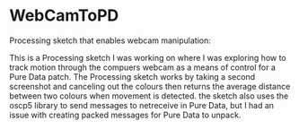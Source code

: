 # WebCamToPD
Processing sketch that enables webcam manipulation:

This is a Processing sketch I was working on where I was exploring how to track motion through the compuers webcam as a means of control for a Pure Data patch.  The Processing sketch works by taking a second screenshot and canceling out the colours then returns the  average distance  between two colours when movement is detected.  the sketch also uses the oscp5 library to send messages to netreceive in Pure Data, but I had an issue with creating packed messages for Pure Data to unpack.


